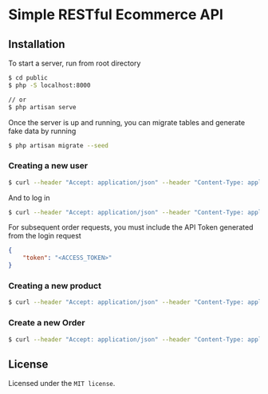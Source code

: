 # Simple RESTful Ecommerce API

## Installation

To start a server, run from root directory

```bash
$ cd public
$ php -S localhost:8000

// or
$ php artisan serve
```

Once the server is up and running, you can migrate tables and generate fake data by running

```bash
$ php artisan migrate --seed
```

### Creating a new user

```bash
$ curl --header "Accept: application/json" --header "Content-Type: application/json" --request POST --data '{"name": "John Doe", "email": "johndoe@email.com", "password": "1234", "password_confirmation": "1234"}' http://localhost:8000/api/users
```

And to log in

```bash
$ curl --header "Accept: application/json" --header "Content-Type: application/json" --request POST --data '{"email": "johndoe@email.com", "password": "1234"}' http://localhost:8000/api/login
```

For subsequent order requests, you must include the API Token generated from the login request

```json
{
    "token": "<ACCESS_TOKEN>"
}
```

### Creating a new product

```bash
$ curl --header "Accept: application/json" --header "Content-Type: application/json" --request POST --data '{"title": "New Product", "price": 2499, "count": 5}' http://localhost:8000/api/products
```

### Create a new Order

```bash
$ curl --header "Accept: application/json" --header "Content-Type: application/json" --header "Authorization: Bearer <ACCESS_TOKEN>" --request POST --data '{"items": [{"product_id": 1, "quantity": 1}]}' http://localhost:8000/api/orders
```

## License

Licensed under the `MIT license`.
